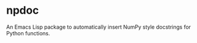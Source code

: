 # npdoc

An Emacs Lisp package to automatically insert NumPy style docstrings
for Python functions.

